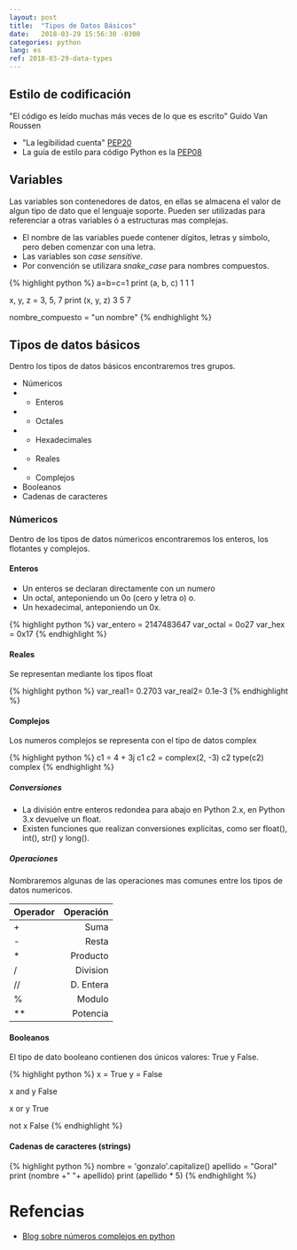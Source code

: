 ```yaml
---
layout: post
title:  "Tipos de Datos Básicos"
date:   2018-03-29 15:56:30 -0300
categories: python
lang: es
ref: 2018-03-29-data-types
---
```


## Estilo de codificación
"El código es leído muchas más veces de lo que es escrito" Guido Van Roussen
* "La legibilidad cuenta" [PEP20][PEP0020]
* La guía de estilo para código Python es la [PEP08][PEP0008]


## Variables
Las variables son contenedores de datos, en ellas se almacena el valor de algun tipo de dato que el lenguaje soporte. Pueden ser utilizadas para referenciar a otras variables ó a estructuras mas complejas.

* El nombre de las variables puede contener dígitos, letras y símbolo, pero deben comenzar con una letra.
* Las variables son *case sensitive*.
* Por convención se utilizara *snake_case* para nombres compuestos.

{% highlight python %}
a=b=c=1
print (a, b, c)
1 1 1

x, y, z = 3, 5, 7
print (x, y, z)
3 5 7

nombre_compuesto = "un nombre"
{% endhighlight %}


## Tipos de datos básicos
Dentro los tipos de datos básicos encontraremos tres grupos.

* Númericos
* * Enteros
* * Octales
* * Hexadecimales
* * Reales
* * Complejos
* Booleanos
* Cadenas de caracteres

### Númericos

Dentro de los tipos de datos númericos encontraremos los enteros, los flotantes y complejos.

#### Enteros
* Un enteros se declaran directamente con un numero
* Un octal, anteponiendo un 0o (cero y letra o) o.
* Un hexadecimal, anteponiendo un 0x.

{% highlight python %}
var_entero = 2147483647
var_octal = 0o27
var_hex = 0x17
{% endhighlight %}

#### Reales
Se representan mediante los tipos float

{% highlight python %}
var_real1= 0.2703
var_real2= 0.1e-3
{% endhighlight %}

#### Complejos
Los numeros complejos se representa con el tipo de datos complex

{% highlight python %}
c1 = 4 + 3j
c1
c2 = complex(2, -3)
c2
type(c2)
complex
{% endhighlight %}

##### Conversiones
* La división entre enteros redondea para abajo en Python 2.x, en Python 3.x devuelve un float.
* Existen funciones que realizan conversiones explicitas, como ser float(), int(), str() y long().

##### Operaciones

Nombraremos algunas de las operaciones mas comunes entre los tipos de datos numericos.

| Operador | Operación |
|----------|---------:|
| + | Suma |
| - | Resta|
| * | Producto |
| / | Division |
| // | D. Entera |
| % | Modulo |
| ** | Potencia |

#### Booleanos

El tipo de dato booleano contienen dos únicos valores: True y False.

{% highlight python %}
x = True
y = False

x and y
False

x or y
True

not x
False
{% endhighlight %}

#### Cadenas de caracteres (strings)

{% highlight python %}
nombre = 'gonzalo'.capitalize()
apellido = "Goral"
print (nombre +" "+ apellido)
print (apellido * 5)
{% endhighlight %}

# Refencias
* [Blog sobre números complejos en python][complex]


[PEP0008]: https://www.python.org/dev/peps/pep-0008/
[PEP0020]: https://www.python.org/dev/peps/pep-0020/
[complex]: https://relopezbriega.github.io/blog/2015/10/12/numeros-complejos-con-python/
